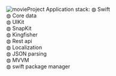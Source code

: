 ![movieProject](https://github.com/DianaDmitriev4/FlicksPicks/blob/main/movieProject.gif)
Application stack:
◍ Swift<br>◍ Core data<br>◍ UIKit<br>◍ SnapKit<br>◍ Kingfisher<br>◍ Rest api<br>◍ Localization<br>◍ JSON parsing<br>◍ MVVM<br>◍ swift package manager
